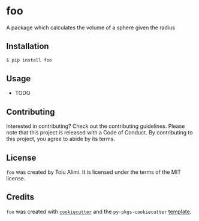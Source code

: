 # foo

A package which calculates the volume of a sphere given the radius

## Installation

```bash
$ pip install foo
```

## Usage

- TODO

## Contributing

Interested in contributing? Check out the contributing guidelines. Please note that this project is released with a Code of Conduct. By contributing to this project, you agree to abide by its terms.

## License

`foo` was created by Tolu Alimi. It is licensed under the terms of the MIT license.

## Credits

`foo` was created with [`cookiecutter`](https://cookiecutter.readthedocs.io/en/latest/) and the `py-pkgs-cookiecutter` [template](https://github.com/py-pkgs/py-pkgs-cookiecutter).
